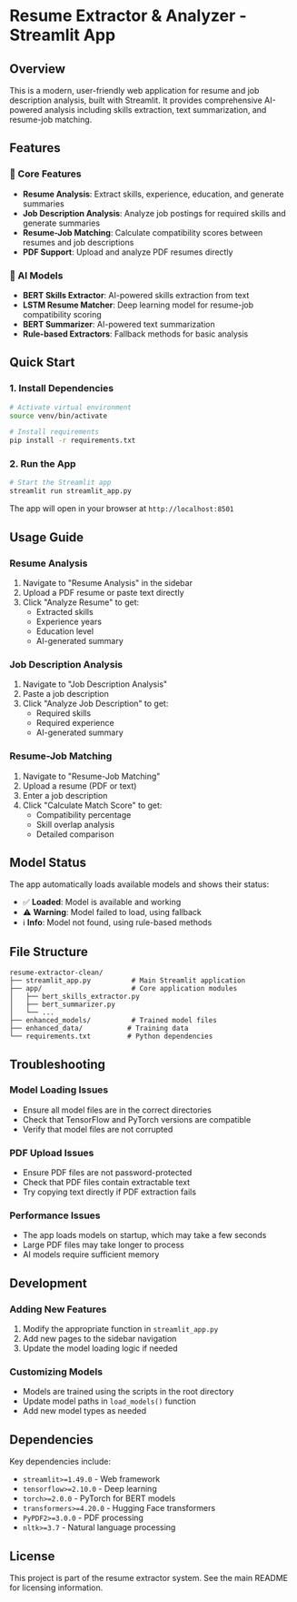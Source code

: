 # Resume Extractor & Analyzer - Streamlit App

## Overview

This is a modern, user-friendly web application for resume and job description analysis, built with Streamlit. It provides comprehensive AI-powered analysis including skills extraction, text summarization, and resume-job matching.

## Features

### 🎯 Core Features
- **Resume Analysis**: Extract skills, experience, education, and generate summaries
- **Job Description Analysis**: Analyze job postings for required skills and generate summaries
- **Resume-Job Matching**: Calculate compatibility scores between resumes and job descriptions
- **PDF Support**: Upload and analyze PDF resumes directly

### 🤖 AI Models
- **BERT Skills Extractor**: AI-powered skills extraction from text
- **LSTM Resume Matcher**: Deep learning model for resume-job compatibility scoring
- **BERT Summarizer**: AI-powered text summarization
- **Rule-based Extractors**: Fallback methods for basic analysis

## Quick Start

### 1. Install Dependencies
```bash
# Activate virtual environment
source venv/bin/activate

# Install requirements
pip install -r requirements.txt
```

### 2. Run the App
```bash
# Start the Streamlit app
streamlit run streamlit_app.py
```

The app will open in your browser at `http://localhost:8501`

## Usage Guide

### Resume Analysis
1. Navigate to "Resume Analysis" in the sidebar
2. Upload a PDF resume or paste text directly
3. Click "Analyze Resume" to get:
   - Extracted skills
   - Experience years
   - Education level
   - AI-generated summary

### Job Description Analysis
1. Navigate to "Job Description Analysis"
2. Paste a job description
3. Click "Analyze Job Description" to get:
   - Required skills
   - Required experience
   - AI-generated summary

### Resume-Job Matching
1. Navigate to "Resume-Job Matching"
2. Upload a resume (PDF or text)
3. Enter a job description
4. Click "Calculate Match Score" to get:
   - Compatibility percentage
   - Skill overlap analysis
   - Detailed comparison

## Model Status

The app automatically loads available models and shows their status:

- ✅ **Loaded**: Model is available and working
- ⚠️ **Warning**: Model failed to load, using fallback
- ℹ️ **Info**: Model not found, using rule-based methods

## File Structure

```
resume-extractor-clean/
├── streamlit_app.py          # Main Streamlit application
├── app/                      # Core application modules
│   ├── bert_skills_extractor.py
│   ├── bert_summarizer.py
│   └── ...
├── enhanced_models/          # Trained model files
├── enhanced_data/           # Training data
└── requirements.txt         # Python dependencies
```

## Troubleshooting

### Model Loading Issues
- Ensure all model files are in the correct directories
- Check that TensorFlow and PyTorch versions are compatible
- Verify that model files are not corrupted

### PDF Upload Issues
- Ensure PDF files are not password-protected
- Check that PDF files contain extractable text
- Try copying text directly if PDF extraction fails

### Performance Issues
- The app loads models on startup, which may take a few seconds
- Large PDF files may take longer to process
- AI models require sufficient memory

## Development

### Adding New Features
1. Modify the appropriate function in `streamlit_app.py`
2. Add new pages to the sidebar navigation
3. Update the model loading logic if needed

### Customizing Models
- Models are trained using the scripts in the root directory
- Update model paths in `load_models()` function
- Add new model types as needed

## Dependencies

Key dependencies include:
- `streamlit>=1.49.0` - Web framework
- `tensorflow>=2.10.0` - Deep learning
- `torch>=2.0.0` - PyTorch for BERT models
- `transformers>=4.20.0` - Hugging Face transformers
- `PyPDF2>=3.0.0` - PDF processing
- `nltk>=3.7` - Natural language processing

## License

This project is part of the resume extractor system. See the main README for licensing information.
